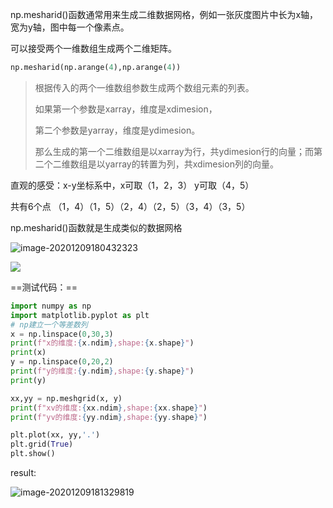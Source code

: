 np.mesharid()函数通常用来生成二维数据网格，例如一张灰度图片中长为x轴，宽为y轴，图中每一个像素点。

可以接受两个一维数组生成两个二维矩阵。

~~~python
np.mesharid(np.arange(4),np.arange(4)) 
~~~

> 根据传入的两个一维数组参数生成两个数组元素的列表。
>
> 如果第一个参数是xarray，维度是xdimesion，
>
> 第二个参数是yarray，维度是ydimesion。
>
> 那么生成的第一个二维数组是以xarray为行，共ydimesion行的向量；而第二个二维数组是以yarray的转置为列，共xdimesion列的向量。



直观的感受：x-y坐标系中，x可取（1，2，3） y可取（4，5）

共有6个点	（1，4）（1，5）（2，4）（2，5）（3，4）（3，5）

np.mesharid()函数就是生成类似的数据网格

![image-20201209180432323](https://tva1.sinaimg.cn/large/0081Kckwgy1glhrguqrl1j31fg08ewfd.jpg)

![](https://tva1.sinaimg.cn/large/0081Kckwgy1glhrjzdsrej31f80d8dh5.jpg)



==测试代码：==

~~~python
import numpy as np
import matplotlib.pyplot as plt
# np建立一个等差数列
x = np.linspace(0,30,3)
print(f"x的维度:{x.ndim},shape:{x.shape}")
print(x)
y = np.linspace(0,20,2)
print(f"y的维度:{y.ndim},shape:{y.shape}")
print(y)

xx,yy = np.meshgrid(x, y)
print(f"xv的维度:{xx.ndim},shape:{xx.shape}")
print(f"yv的维度:{yy.ndim},shape:{yy.shape}")

plt.plot(xx, yy,'.')
plt.grid(True)
plt.show()
~~~

result:

![image-20201209181329819](https://tva1.sinaimg.cn/large/0081Kckwgy1glhrq4qr4wj31fk0podio.jpg)